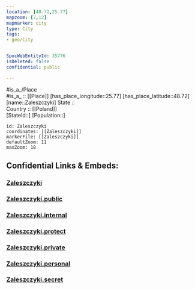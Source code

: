 ```yaml
---
location: [48.72,25.77] 
mapzoom: [7,12] 
mapmarker: city 
type: City
tags:
- geo/City


SpocWebEntityId: 35776
isDeleted: false
confidential: public

---
```

#is_a_/Place  
#is_a_ :: [[Place]] 
[has_place_longitude::25.77] 
[has_place_latitude::48.72] 
[name::Zaleszczyki] 
State ::  
Country :: [[Poland]]  
[StateId::] 
[Population::] 



```leaflet
id: Zaleszczyki
coordinates: [[Zaleszczyki]] 
markerFile: [[Zaleszczyki]] 
defaultZoom: 11 
maxZoom: 18
```


## Confidential Links & Embeds: 

### [Zaleszczyki](/_Standards/Earth/Continent/Europe/Europe~East/Ukraine/Regions~Ukraine/Ternopil'/City/Zaleszczyki.md) 

### [Zaleszczyki.public](/_public/Earth/Continent/Europe/Europe~East/Ukraine/Regions~Ukraine/Ternopil'/City/Zaleszczyki.public.md) 

### [Zaleszczyki.internal](/_internal/Earth/Continent/Europe/Europe~East/Ukraine/Regions~Ukraine/Ternopil'/City/Zaleszczyki.internal.md) 

### [Zaleszczyki.protect](/_protect/Earth/Continent/Europe/Europe~East/Ukraine/Regions~Ukraine/Ternopil'/City/Zaleszczyki.protect.md) 

### [Zaleszczyki.private](/_private/Earth/Continent/Europe/Europe~East/Ukraine/Regions~Ukraine/Ternopil'/City/Zaleszczyki.private.md) 

### [Zaleszczyki.personal](/_personal/Earth/Continent/Europe/Europe~East/Ukraine/Regions~Ukraine/Ternopil'/City/Zaleszczyki.personal.md) 

### [Zaleszczyki.secret](/_secret/Earth/Continent/Europe/Europe~East/Ukraine/Regions~Ukraine/Ternopil'/City/Zaleszczyki.secret.md)

